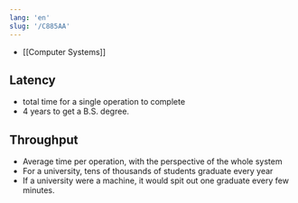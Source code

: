 ```yaml
---
lang: 'en'
slug: '/C885AA'
---
```


- [[Computer Systems]]

## Latency

- total time for a single operation to complete
- 4 years to get a B.S. degree.

## Throughput

- Average time per operation, with the perspective of the whole system
- For a university, tens of thousands of students graduate every year
- If a university were a machine, it would spit out one graduate every few minutes.
